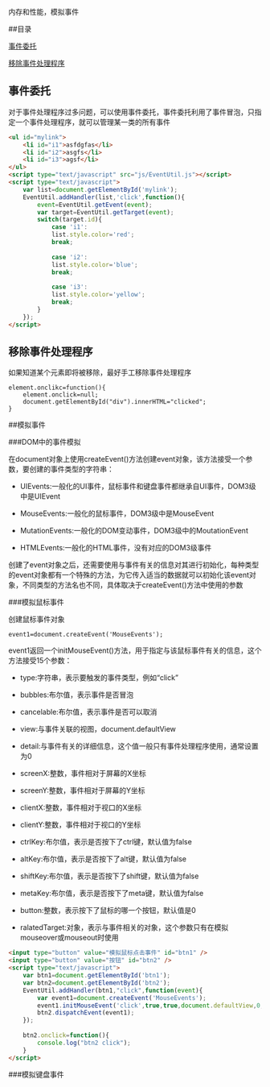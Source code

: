 内存和性能，模拟事件

##目录

[事件委托](#a1)

[移除事件处理程序](#a2)



<h2 id="a1">事件委托</h2>

对于事件处理程序过多问题，可以使用事件委托，事件委托利用了事件冒泡，只指定一个事件处理程序，就可以管理某一类的所有事件

```html
<ul id="mylink">
	<li id="i1">asfdgfas</li>
	<li id="i2">asgfs</li>
	<li id="i3">agsf</li>
</ul>
<script type="text/javascript" src="js/EventUtil.js"></script>
<script type="text/javascript">
	var list=document.getElementById('mylink');
	EventUtil.addHandler(list,'click',function(){
		event=EventUtil.getEvent(event);
		var target=EventUtil.getTarget(event);
		switch(target.id){
			case 'i1':
			list.style.color='red';
			break;
			
			case 'i2':
			list.style.color='blue';
			break;
			
			case 'i3':
			list.style.color='yellow';
			break;
		}
	});
</script>
```

<h2 id="a2">移除事件处理程序</h2>

如果知道某个元素即将被移除，最好手工移除事件处理程序

	element.onclikc=function(){
		element.onclick=null;
		document.getElementById("div").innerHTML="clicked";
	}
	
##模拟事件

###DOM中的事件模拟

在document对象上使用createEvent()方法创建event对象，该方法接受一个参数，要创建的事件类型的字符串：

+ UIEvents:一般化的UI事件，鼠标事件和键盘事件都继承自UI事件，DOM3级中是UIEvent

+ MouseEvents:一般化的鼠标事件，DOM3级中是MouseEvent

+ MutationEvents:一般化的DOM变动事件，DOM3级中的MoutationEvent

+ HTMLEvents:一般化的HTML事件，没有对应的DOM3级事件

创建了event对象之后，还需要使用与事件有关的信息对其进行初始化，每种类型的event对象都有一个特殊的方法，为它传入适当的数据就可以初始化该event对象，不同类型的方法名也不同，具体取决于createEvent()方法中使用的参数

###模拟鼠标事件

创建鼠标事件对象

	event1=document.createEvent('MouseEvents');

event1返回一个initMouseEvent()方法，用于指定与该鼠标事件有关的信息，这个方法接受15个参数：

+ type:字符串，表示要触发的事件类型，例如“click”

+ bubbles:布尔值，表示事件是否冒泡

+ cancelable:布尔值，表示事件是否可以取消

+ view:与事件关联的视图，document.defaultView

+ detail:与事件有关的详细信息，这个值一般只有事件处理程序使用，通常设置为0

+ screenX:整数，事件相对于屏幕的X坐标

+ screenY:整数，事件相对于屏幕的Y坐标

+ clientX:整数，事件相对于视口的X坐标

+ clientY:整数，事件相对于视口的Y坐标

+ ctrlKey:布尔值，表示是否按下了ctrl键，默认值为false

+ altKey:布尔值，表示是否按下了alt键，默认值为false

+ shiftKey:布尔值，表示是否按下了shift键，默认值为false

+ metaKey:布尔值，表示是否按下了meta键，默认值为false

+ button:整数，表示按下了鼠标的哪一个按钮，默认值是0

+ ralatedTarget:对象，表示与事件相关的对象，这个参数只有在模拟mouseover或mouseout时使用

```html
<input type="button" value="模拟鼠标点击事件" id="btn1" />
<input type="button" value="按钮" id="btn2" />
<script type="text/javascript">
	var btn1=document.getElementById('btn1');
	var btn2=document.getElementById('btn2');
	EventUtil.addHandler(btn1,"click",function(event){
		var event1=document.createEvent('MouseEvents');
		event1.initMouseEvent('click',true,true,document.defaultView,0,0,0,0,0,false,false,false,false,0,null);
		btn2.dispatchEvent(event1);
	});
	
	btn2.onclick=function(){
		console.log("btn2 click");
	}
</script>
```

###模拟键盘事件